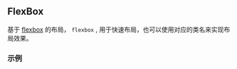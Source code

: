 ## FlexBox

基于 [flexbox](http://www.ruanyifeng.com/blog/2015/07/flex-grammar.html) 的布局， `flexbox` , 用于快速布局，也可以使用对应的类名来实现布局效果。

### 示例
